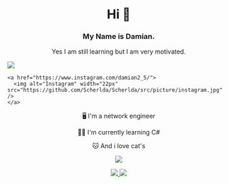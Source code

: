 <h1 align="center"> Hi 👋 </h1>
<h3 align="center"> My Name is Damian. </h3>
<p align="center"> Yes I am still learning but I am very motivated.</p>

<!--Social Media Buttons-->
<div>
	<a href="https://github.com/scherlda">
		<img src="https://img.shields.io/github/followers/Scherlda?label=Follow&style=social" />
	</a>

	<a href="https://www.instagram.com/damian2_5/">
	  <img alt="Instagram" width="22px" src="https://github.com/Scherlda/Scherlda/src/picture/instagram.jpg" />
	</a>
</div>

<!--About me-->
<p align="center"> 🖥️ I'm a network engineer</p>
<p align="center"> 🧑‍💻 I'm currently learning C#</p>
<p align="center"> 🐱 And i love cat's </p>

<!--statistics-->
<p align="center">
	<img src="https://github-readme-stats.vercel.app/api?username=Scherlda&show_icons=true&theme=radical" />
</p>

<div align="center">
	<a href="https://github.com/Scherlda/sw_developer_2021_damian">
	  <img src="https://github-readme-stats.vercel.app/api/pin/?username=scherlda&repo=sw_developer_2021_damian" />
	</a>
	<img src="https://github-readme-stats.vercel.app/api/top-langs/?username=scherlda" />
</div>


